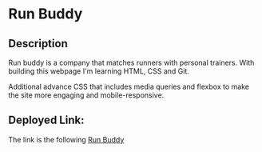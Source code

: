 # Run Buddy

## Description
Run buddy is a company that matches runners with personal trainers. With building this webpage I'm learning HTML, CSS and Git. 

Additional advance CSS that includes media queries and flexbox to make the site more engaging and mobile-responsive.


## Deployed Link:
The link is the following [Run Buddy](https://jmcampbell2021.github.io/run-buddy/)

